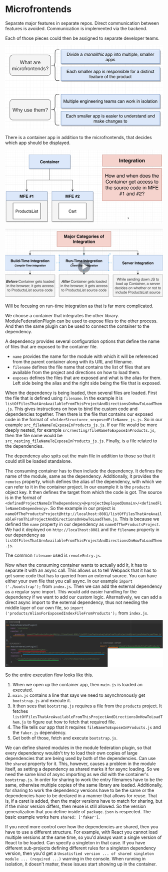 # Microfrontends

Separate major features in separate repos. Direct communication between
features is avoided. Communication is implemented via the backend.

Each of those pieces could then be assigned to separate developer teams.

![alt text](microfrontends.PNG)

There is a container app in addition to the microfrontends, that decides
which app should be displayed.

![alt text](mfe-integration.PNG)

![alt text](mfe-integrations.PNG)

Will be focusing on run-time integration as that is far more complicated.

We choose a container that integrates the other library.
ModuleFederationPlugin can be used to expose files to the other
process. And then the same plugin can be used to connect the container to
the dependency.

A dependency provides several configuration options that define the name of 
files that are exposed to the container file.
* `name` provides the name for the module with which it will be referenced
from the parent container along with its URL and filename.
* `filename` defines the file name that contains the list of files that
are available from the project and directions on how to load them.
* `exposes` defines the files that are exposed and what is the alias for them.
Left side being the alias and the right side being the file that is
exposed.

When the dependency is being loaded, then several files are loaded. First the
file that is defined using `filename`. In the example it is 
`listOfFilesThatAreAvailableFromThisProjectAndDirectionsOnHowToLoadThem.js`. 
This gives instructions on how to bind the custom code and dependencies together.
Then there is the file that contains our exposed code in the format of 
`<folderStructure>_<exposedFileName>_js.js`. So in our example `src_fileNameToExposeInProducts_js.js`.
If our file would be more deeply nested, for example `src/nesting/fileNameToExposeInProducts.js`, then
the file name would be `src_nesting_fileNameToExposeInProducts_js.js`.
Finally, is a file related to the dependencies.

The dependency also spits out the main file in addition to those so that it could
still be loaded standalone.

The consuming container has to then include the dependency. It defines the name of the module,
same as the dependency. Additionally, it provides the `remotes` property, which defines the
alias of the dependency, with which we can refer to it in the container project. In our example 
it is the `products` object key. It then defines the target from which the code is got. The source
is in the format of `<definedProjectNameInTheDependency>@<projectDeployedDomain>/<definedFileNameInDependency>`.
So the example in our project is 
`nameOfTheProductsProject@http://localhost:8081/listOfFilesThatAreAvailableFromThisProjectAndDirectionsOnHowToLoadThem.js`.
This is because we defined the `name` property in our dependency as `nameOfTheProductsProject`. We had it deployed on
`http://localhost:8081` and the `filename` property in our dependency as 
`listOfFilesThatAreAvailableFromThisProjectAndDirectionsOnHowToLoadThem.js`.

The common `filename` used is `remoteEntry.js`.

Now when the consuming container wants to actually add it, it has to separate it with an async call. This allows us to 
tell Webpack that it has to get some code that has to queried from an external source. You can have either
your own file that you call async. In our example `import ('./bootstrap');` from `index.js`. Then we can add the external
dependency as a regular sync import. This would add easier handling for the dependency if we want to add our custom logic.
Alternatively, we can add a direct async import to the external dependency, thus not needing the middle layer of our own
file, so `import ('products/AliasForExposedIndexFileFromProducts');` from `index.js`.

![alt text](module_federation_connections.PNG)

So the entire execution flow looks like this.

1. When we open up the container app, then `main.js` is loaded an executed.
2. `main.js` contains a line that says we need to asynchronously get `bootstrap.js` and execute it.
3. It then sees that `bootstrap.js` requires a file from the `products` project. It fetches 
`listOfFilesThatAreAvailableFromThisProjectAndDirectionsOnHowToLoadThem.js` to figure out how to fetch that required file.
4. The file tells our app that it requires `fileNameToExposeInProducts.js` and the `faker.js` dependency.
5. Get both of those, fetch and execute `bootstrap.js`.

We can define shared modules in the module federation plugin, so that every dependency wouldn't try to load their own
copies of large dependencies that are being used by both of the dependencies. Can use the `shared` property for it.
This, however, causes a problem in the module itself, as setting a dependency as shared marks it for async loading.
So we need the same kind of async importing as we did with the container's `bootstrap.js`. In order for sharing to
work the entry filenames have to be the same, otherwise multiple copies of the same library are loaded. Additionally,
for sharing to work the dependency versions have to be the same or the dependencies have to be declared in a manner
that allows for reuse. That is, if a caret is added, then the major versions have to match for sharing, but if the minor
version differs, then reuse is still allowed. So the version generalization that you define inside of `package.json` is
respected. The basic example works here `shared: ['faker']`. 

If you need more control over how the dependencies are shared, then you have to use a different structure. For example,
with React you cannot load multiple versions at the same time, so you'd always want a single version of React to be loaded.
Can specify a singleton in that case. If you have different sub-projects defining different rules for a singleton dependency
version, then you'd get a `Unsatisfied version ... of shared singleton module ... (required ...)` warning in the console.
When running in isolation, it doesn't matter, these issues start showing up in the container.